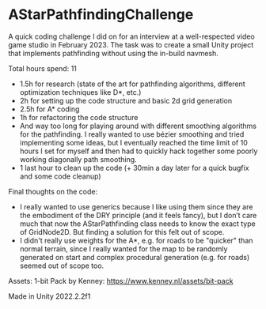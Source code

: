 # AStarPathfindingChallenge
A quick coding challenge I did on for an interview at a well-respected video game studio in February 2023.
The task was to create a small Unity project that implements pathfinding without using the in-build navmesh.

Total hours spend: 11
- 1.5h for research (state of the art for pathfinding algorithms, different optimization techniques like D*, etc.)
- 2h for setting up the code structure and basic 2d grid generation
- 2.5h for A* coding
- 1h for refactoring the code structure
- And way too long for playing around with different smoothing algorithms for the pathfinding. I really wanted to use bézier smoothing and tried implementing some ideas, but I eventually reached the time limit of 10 hours I set for myself and then had to quickly hack together some poorly working diagonally path smoothing.
- 1 last hour to clean up the code
(+ 30min a day later for a quick bugfix and some code cleanup)

Final thoughts on the code:
- I really wanted to use generics because I like using them since they are the embodiment of the DRY principle (and it feels fancy), but I don’t care much that now the AStarPathfinding class needs to know the exact type of GridNode2D. But finding a solution for this felt out of scope.
- I didn't really use weights for the A*, e.g. for roads to be "quicker" than normal terrain, since I really wanted for the map to be randomly generated on start and complex procedural generation (e.g. for roads) seemed out of scope too.

Assets:
1-bit Pack by Kenney: https://www.kenney.nl/assets/bit-pack

Made in Unity 2022.2.2f1
